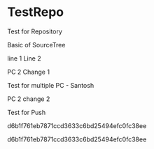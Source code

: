 # TestRepo
Test for Repository


Basic of SourceTree

line 1
Line 2

PC 2 Change 1

Test for multiple PC - Santosh

PC 2 change 2

Test for Push

d6b1f761eb7871ccd3633c6bd25494efc0fc38ee

d6b1f761eb7871ccd3633c6bd25494efc0fc38ee
